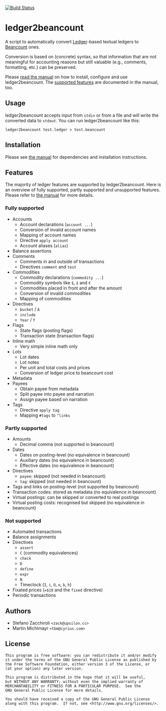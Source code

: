 [![Build Status](https://travis-ci.org/zacchiro/ledger2beancount.svg?branch=master)](https://travis-ci.org/zacchiro/ledger2beancount)


ledger2beancount
================

A script to automatically convert [Ledger](https://www.ledger-cli.org/)-based
textual ledgers to [Beancount](http://furius.ca/beancount/) ones.

Conversion is based on (concrete) syntax, so that information that are not
meaningful for accounting reasons but still valuable (e.g., comments,
formatting, etc.) can be preserved.

Please [read the manual](docs/manual.md) on how to install, configure and
use ledger2beancount.  The [supported features](docs/manual.md#features)
are documented in the manual, too.


Usage
-----

ledger2beancount accepts input from `stdin` or from a file and will write
the converted data to `stdout`.  You can run ledger2beancount like this:

    ledger2beancount test.ledger > test.beancount


Installation
------------

Please see [the manual](docs/manual.md#installation) for dependencies and
installation instructions.


Features
--------

The majority of ledger features are supported by ledger2beancount.  Here
is an overview of fully supported, partly supported and unsupported features.
Please refer to [the manual](docs/manual.md#features) for more details.

### Fully supported

* Accounts
  * Account declarations (`account ...`)
  * Conversion of invalid account names
  * Mapping of account names
  * Directive `apply account`
  * Account aliases (`alias`)
* Balance assertions
* Comments
  * Comments in and outside of transactions
  * Directives `comment` and `test`
* Commodities
  * Commodity declarations (`commodity ...`)
  * Commodity symbols like `$`, `£` and `€`
  * Commodities placed in front and after the amount
  * Conversion of invalid commodities
  * Mapping of commodities
* Directives
  * `bucket` / `A`
  * `include`
  * `Year` / `Y`
* Flags
  * State flags (posting flags)
  * Transaction state (transaction flags)
* Inline math
  * Very simple inline math only
* Lots
  * Lot dates
  * Lot notes
  * Per unit and total costs and prices
  * Conversion of ledger price to beancount cost
* Metadata
* Payees
  * Obtain payee from metadata
  * Split payee into payee and narration
  * Assign payee based on narration
* Tags
  * Directive `apply tag`
  * Mapping `#tags` to `^links`

### Partly supported

* Amounts
  * Decimal comma (not supported in beancount)
* Dates
  * Dates on posting-level (no equivalence in beancount)
  * Auxiliary dates (no equivalence in beancount)
  * Effective dates (no equivalence in beancount)
* Directives
  * `payee`: skipped (not needed in beancount)
  * `tag`: skipped (not needed in beancount)
* Tags and links on posting-level (not supported by beancount)
* Transaction codes: stored as metadata (no equivalence in beancount)
* Virtual postings: can be skipped or converted to real postings
* Virtual posting costs: recognised but skipped (no equivalence in beancount)

### Not supported

* Automated transactions
* Balance assignments
* Directives
  * `assert`
  * `C` (commodity equivalences)
  * `check`
  * `D`
  * `define`
  * `expr`
  * `N`
  * Timeclock (`I`, `i`, `O`, `o`, `b`, `h`)
* Fixated prices (`=$10` and the `fixed` directive)
* Periodic transactions


Authors
-------

* Stefano Zacchiroli `<zack@upsilon.cc>`
* Martin Michlmayr `<tbm@cyrius.com>`


License
-------

    This program is free software: you can redistribute it and/or modify
    it under the terms of the GNU General Public License as published by
    the Free Software Foundation, either version 3 of the License, or
    (at your option) any later version.

    This program is distributed in the hope that it will be useful,
    but WITHOUT ANY WARRANTY; without even the implied warranty of
    MERCHANTABILITY or FITNESS FOR A PARTICULAR PURPOSE.  See the
    GNU General Public License for more details.

    You should have received a copy of the GNU General Public License
    along with this program.  If not, see <http://www.gnu.org/licenses/>.

